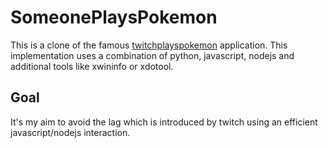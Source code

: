 # SomeonePlaysPokemon

This is a clone of the famous [twitchplayspokemon](http://www.twitch.tv/twitchplayspokemon) application. This implementation uses a combination of python, javascript, nodejs and additional tools like xwininfo or xdotool.

## Goal
It's my aim to avoid the lag which is introduced by twitch using an efficient javascript/nodejs interaction.
